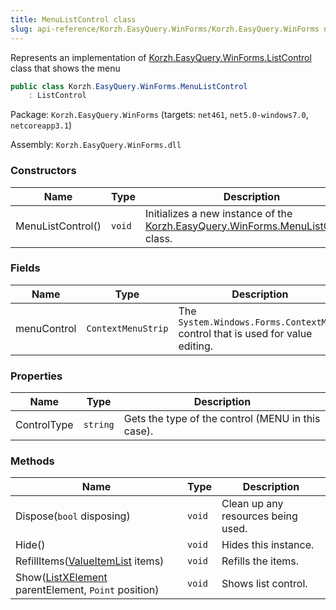 ```yaml
---
title: MenuListControl class
slug: api-reference/Korzh.EasyQuery.WinForms/Korzh.EasyQuery.WinForms namespace/menulistcontrol-class
---
```



Represents an implementation of [Korzh.EasyQuery.WinForms.ListControl](/api-reference/korzh-easyquery-winforms/korzh-easyquery-winforms-namespace/listcontrol-class) class that shows the menu
```csharp
public class Korzh.EasyQuery.WinForms.MenuListControl
    : ListControl

```
Package: `Korzh.EasyQuery.WinForms` (targets: `net461`, `net5.0-windows7.0`, `netcoreapp3.1`)

Assembly: `Korzh.EasyQuery.WinForms.dll`

### Constructors

| Name | Type | Description | 
| --- | --- | --- | 
| MenuListControl() | `void` | Initializes a new instance of the [Korzh.EasyQuery.WinForms.MenuListControl](/api-reference/korzh-easyquery-winforms/korzh-easyquery-winforms-namespace/menulistcontrol-class) class. | 


### Fields

| Name | Type | Description | 
| --- | --- | --- | 
| menuControl | `ContextMenuStrip` | The `System.Windows.Forms.ContextMenu` control that is used for value editing. | 


### Properties

| Name | Type | Description | 
| --- | --- | --- | 
| ControlType | `string` | Gets the type of the control (MENU in this case). | 


### Methods

| Name | Type | Description | 
| --- | --- | --- | 
| Dispose(`bool` disposing) | `void` | Clean up any resources being used. | 
| Hide() | `void` | Hides this instance. | 
| RefillItems([ValueItemList](/api-reference/korzh-easyquery-winforms/korzh-easyquery-winforms-namespace/valueitemlist-class) items) | `void` | Refills the items. | 
| Show([ListXElement](/api-reference/korzh-easyquery-winforms/korzh-easyquery-winforms-namespace/listxelement-class) parentElement, `Point` position) | `void` | Shows list control. |
